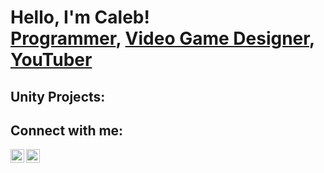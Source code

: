 <h1>Hello, I'm Caleb! <br/><a href="https://github.com/GhoulTurtle">Programmer</a>, <a href="https://www.linkedin.com/in/caleb-richardson-402b94272/">Video Game Designer</a>, <a href="https://www.youtube.com/@ghoulturtle">YouTuber</a></h1>

<h2>Unity Projects:</h2>

<h2> Connect with me:</h2>

[<img align="left" alt="GhoulTurtle | YouTube" width="22px" src="https://cdn.jsdelivr.net/npm/simple-icons@v3/icons/youtube.svg" />][youtube]
[<img align="left" alt="CalebRichardson | LinkedIn" width="22px" src="https://cdn.jsdelivr.net/npm/simple-icons@v3/icons/linkedin.svg" />][linkedin]

[youtube]: https://www.youtube.com/@ghoulturtle
[linkedin]: https://www.linkedin.com/in/caleb-richardson-402b94272/

<!--
**GhoulTurtle/GhoulTurtle** is a ✨ _special_ ✨ repository because its `README.md` (this file) appears on your GitHub profile.

Here are some ideas to get you started:

- 🔭 I’m currently working on ...
- 🌱 I’m currently learning ...
- 👯 I’m looking to collaborate on ...
- 🤔 I’m looking for help with ...
- 💬 Ask me about ...
- 📫 How to reach me: ...
- 😄 Pronouns: ...
- ⚡ Fun fact: ...
-->

